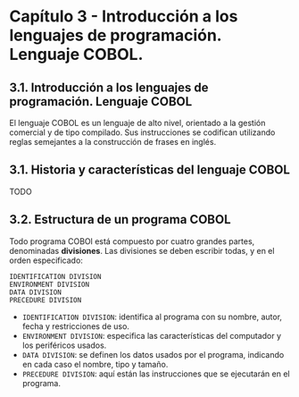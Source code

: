 # Capítulo 3 - Introducción a los lenguajes de programación.  Lenguaje COBOL.

## 3.1. Introducción a los lenguajes de programación. Lenguaje COBOL

El lenguaje COBOL es un lenguaje de alto nivel, orientado a la gestión comercial
y de tipo compilado.  Sus instrucciones se codifican utilizando reglas semejantes a la construcción de frases en inglés.


## 3.1. Historia y características del lenguaje COBOL

TODO

## 3.2. Estructura de un programa COBOL

Todo programa COBOl está compuesto por cuatro grandes partes, denominadas **divisiones**.
Las divisiones se deben escribir todas, y en el orden especificado:

```cobol
IDENTIFICATION DIVISION
ENVIRONMENT DIVISION
DATA DIVISION
PRECEDURE DIVISION
```

* `IDENTIFICATION DIVISION`: identifica al programa con su nombre, autor, fecha y restricciones de uso.
* `ENVIRONMENT DIVISION`: especifica las características del computador y los periféricos usados.
* `DATA DIVISION`: se definen los datos usados por el programa, indicando en cada caso el nombre, tipo y tamaño.
* `PRECEDURE DIVISION`: aquí están las instrucciones que se ejecutarán en el programa.



